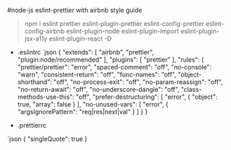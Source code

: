 #node-js eslint-prettier with airbnb style guide

> npm i eslint prettier eslint-plugin-prettier eslint-config-prettier eslint-config-airbnb eslint-plugin-node eslint-plugin-import eslint-plugin-jsx-a11y eslint-plugin-react -D

* .eslintrc
`json
{
  "extends": [
    "airbnb",
    "prettier",
    "plugin:node/recommended"
  ],
  "plugins": [
    "prettier"
  ],
  "rules": {
    "prettier/prettier": "error",
    "spaced-comment": "off",
    "no-console": "warn",
    "consistent-return": "off",
    "func-names": "off",
    "object-shorthand": "off",
    "no-process-exit": "off",
    "no-param-reassign": "off",
    "no-return-await": "off",
    "no-underscore-dangle": "off",
    "class-methods-use-this": "off",
    "prefer-destructuring": [
      "error",
      {
        "object": true,
        "array": false
      }
    ],
    "no-unused-vars": [
      "error",
      {
        "argsIgnorePattern": "req|res|next|val"
      }
    ]
  }
}


* .prettierrc

`json
{
  "singleQuote": true
}

`
`
